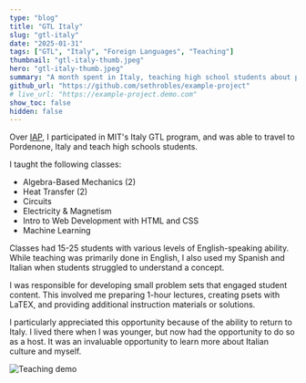 ```yaml
---
type: "blog"
title: "GTL Italy"
slug: "gtl-italy"
date: "2025-01-31"
tags: ["GTL", "Italy", "Foreign Languages", "Teaching"]
thumbnail: "gtl-italy-thumb.jpeg"
hero: "gtl-italy-thumb.jpeg"
summary: "A month spent in Italy, teaching high school students about physics, electronics, web development, and machine learning."
github_url: "https://github.com/sethrobles/example-project"
# live_url: "https://example-project.demo.com"
show_toc: false
hidden: false
---
```



<!-- # This is the description -->
Over [IAP](https://elo.mit.edu/iap/), I participated in MIT's Italy GTL program, and was able to travel to Pordenone, Italy and teach high schools students.

I taught the following classes:

- Algebra-Based Mechanics (2)
- Heat Transfer (2)
- Circuits
- Electricity & Magnetism
- Intro to Web Development with HTML and CSS
- Machine Learning

Classes had 15-25 students with various levels of English-speaking ability. While teaching was primarily done in English, I also used my Spanish and Italian when students struggled to understand a concept.

I was responsible for developing small problem sets that engaged student content. This involved me preparing 1-hour lectures, creating psets with LaTEX, and providing additional instruction materials or solutions.

I particularly appreciated this opportunity because of the ability to return to Italy. I lived there when I was younger, but now had the opportunity to do so as a host. It was an invaluable opportunity to learn more about Italian culture and myself.

![Teaching demo](gtl-experiment.jpeg)
